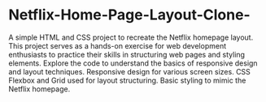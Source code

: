 # Netflix-Home-Page-Layout-Clone-
A simple HTML and CSS project to recreate the Netflix homepage layout. 
This project serves as a hands-on exercise for web development enthusiasts to practice their skills in structuring web pages and styling elements. Explore the code to understand the basics of responsive design and layout techniques. 
Responsive design for various screen sizes.
CSS Flexbox and Grid used for layout structuring.
Basic styling to mimic the Netflix homepage.

